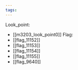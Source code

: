 ```yaml
---
tags:
---
```

Look_point:
- [[m3203_look_point0]]
Flag:
- [[flag_11152]]
- [[flag_11153]]
- [[flag_11154]]
- [[flag_11155]]
- [[flag_9640]]

